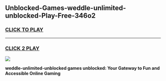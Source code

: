 
## Unblocked-Games-weddle-unlimited-unblocked-Play-Free-346o2
<h3>
<a href="https://premium76.site?title=weddle-unlimited-unblocked&ref=20M">CLICK TO PLAY</a></h3>
<hr>

<h3>
<a href="https://premium76.site?title=weddle-unlimited-unblocked&ref=20M">CLICK 2 PLAY</a>
  
</h3>

<a href="https://premium76.site?title=weddle-unlimited-unblocked&ref=19M"><img src="https://clearcache.store/games.png"></a>


**weddle-unlimited-unblocked games unblocked: Your Gateway to Fun and Accessible Online Gaming**
